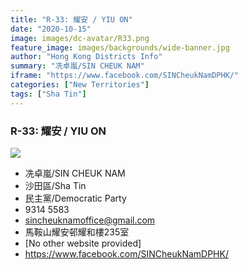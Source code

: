 ```yaml
---
title: "R-33: 耀安 / YIU ON"
date: "2020-10-15"
image: images/dc-avatar/R33.png
feature_image: images/backgrounds/wide-banner.jpg
author: "Hong Kong Districts Info"
summary: "冼卓嵐/SIN CHEUK NAM"
iframe: "https://www.facebook.com/SINCheukNamDPHK/"
categories: ["New Territories"]
tags: ["Sha Tin"]
---
```


### R-33: 耀安 / YIU ON  
![](/images/dc-avatar/R33.png)  

 - 冼卓嵐/SIN CHEUK NAM  
 - 沙田區/Sha Tin  
 - 民主黨/Democratic Party  
 - 9314 5583  
 - sincheuknamoffice@gmail.com  
 - 馬鞍山耀安邨耀和樓235室  
 - [No other website provided]  
 - https://www.facebook.com/SINCheukNamDPHK/
